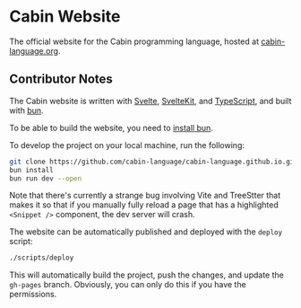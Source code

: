 # Cabin Website

The official website for the Cabin programming language, hosted at [cabin-language.org](cabin-language.org).

## Contributor Notes

The Cabin website is written with [Svelte](https://svelte.dev/), [SvelteKit](https://svelte.dev/docs/kit/introduction), and [TypeScript](https://www.typescriptlang.org/), and built with [bun](https://bun.sh).

To be able to build the website, you need to [install bun](https://bun.sh/).

To develop the project on your local machine, run the following:

```bash
git clone https://github.com/cabin-language/cabin-language.github.io.git
bun install
bun run dev --open
```

Note that there's currently a strange bug involving Vite and TreeStter that makes it so that if you manually fully reload a page that has a highlighted `<Snippet />` component, the dev server will crash.

The website can be automatically published and deployed with the `deploy` script:

```bash
./scripts/deploy
```

This will automatically build the project, push the changes, and update the `gh-pages` branch. Obviously, you can only do this if you have the permissions.

